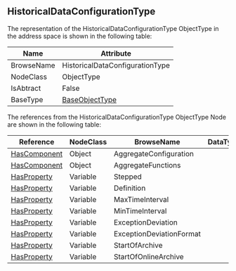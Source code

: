 <!-- objecttype -->
## HistoricalDataConfigurationType
The representation of the HistoricalDataConfigurationType ObjectType in the address space is shown in the following table:  

|Name|Attribute|
|---|---|
|BrowseName|HistoricalDataConfigurationType|
|NodeClass|ObjectType|
|IsAbtract|False|
|BaseType|[BaseObjectType](../../../Part5/ObjectTypes/BaseObjectType/readme.md)|

The references from the HistoricalDataConfigurationType ObjectType Node are shown in the following table:  

|Reference|NodeClass|BrowseName|DataType|TypeDefinition|ModellingRule|
|---|---|---|---|---|---|
|[HasComponent](../../../Part3/ReferenceTypes/HasComponent/readme.md)|Object|AggregateConfiguration||[AggregateConfigurationType](../../Part13/ObjectTypes/AggregateConfigurationType/readme.md)|[Mandatory](../../Objects/Mandatory/readme.md)|
|[HasComponent](../../../Part3/ReferenceTypes/HasComponent/readme.md)|Object|AggregateFunctions||[FolderType](../../Part5/ObjectTypes/FolderType/readme.md)|[Optional](../../Objects/Optional/readme.md)|
|[HasProperty](../../../Part3/ReferenceTypes/HasProperty/readme.md)|Variable|Stepped||[PropertyType](../../Part5/VariableTypes/PropertyType/readme.md)|[Mandatory](../../Objects/Mandatory/readme.md)|
|[HasProperty](../../../Part3/ReferenceTypes/HasProperty/readme.md)|Variable|Definition||[PropertyType](../../Part5/VariableTypes/PropertyType/readme.md)|[Optional](../../Objects/Optional/readme.md)|
|[HasProperty](../../../Part3/ReferenceTypes/HasProperty/readme.md)|Variable|MaxTimeInterval||[PropertyType](../../Part5/VariableTypes/PropertyType/readme.md)|[Optional](../../Objects/Optional/readme.md)|
|[HasProperty](../../../Part3/ReferenceTypes/HasProperty/readme.md)|Variable|MinTimeInterval||[PropertyType](../../Part5/VariableTypes/PropertyType/readme.md)|[Optional](../../Objects/Optional/readme.md)|
|[HasProperty](../../../Part3/ReferenceTypes/HasProperty/readme.md)|Variable|ExceptionDeviation||[PropertyType](../../Part5/VariableTypes/PropertyType/readme.md)|[Optional](../../Objects/Optional/readme.md)|
|[HasProperty](../../../Part3/ReferenceTypes/HasProperty/readme.md)|Variable|ExceptionDeviationFormat||[PropertyType](../../Part5/VariableTypes/PropertyType/readme.md)|[Optional](../../Objects/Optional/readme.md)|
|[HasProperty](../../../Part3/ReferenceTypes/HasProperty/readme.md)|Variable|StartOfArchive||[PropertyType](../../Part5/VariableTypes/PropertyType/readme.md)|[Optional](../../Objects/Optional/readme.md)|
|[HasProperty](../../../Part3/ReferenceTypes/HasProperty/readme.md)|Variable|StartOfOnlineArchive||[PropertyType](../../Part5/VariableTypes/PropertyType/readme.md)|[Optional](../../Objects/Optional/readme.md)|

